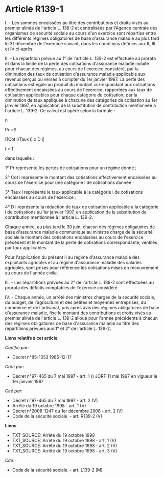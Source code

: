 # Article R139-1

I. - Les sommes encaissées au titre des contributions et droits visés au premier alinéa de l'article L. 139-2 et centralisées
par l'Agence centrale des organismes de sécurité sociale au cours d'un exercice sont réparties entre les différents régimes
obligatoires de base d'assurance maladie au plus tard le 31 décembre de l'exercice suivant, dans les conditions définies aux
II, III et IV ci-après.

II. - La répartition prévue au 1° de l'article L. 139-2 est effectuée au prorata et dans la limite de la perte des
cotisations d'assurance maladie induite pour chacun des régimes, au cours de l'exercice considéré, par la diminution des taux
de cotisation d'assurance maladie applicable aux revenus perçus ou versés à compter du 1er janvier 1997. La perte des
cotisations est égale au produit du montant correspondant aux cotisations effectivement encaissées au cours de l'exercice,
rapportées aux taux de cotisation applicables pour chaque catégorie de cotisation, par la diminution de taux appliquée à
chacune des catégories de cotisation au 1er janvier 1997, en application de la substitution de contribution mentionnée à
l'article L. 139-2. Ce calcul est opéré selon la formule :

n

Pr =S

[(Cot i/Taux i) x D i]

i = 1

dans laquelle :

1° Pr représente les pertes de cotisations pour un régime donné ;

2° Cot i représente le montant des cotisations effectivement encaissées au cours de l'exercice pour une catégorie i de
cotisations donnée ;

3° Taux i représente le taux applicable à la catégorie i de cotisations encaissées au cours de l'exercice ;

4° D i représente la réduction de taux de cotisation applicable à la catégorie i de cotisations au 1er janvier 1997, en
application de la substitution de contribution mentionnée à l'article L. 139-2.

Chaque année, au plus tard le 30 juin, chacun des régimes obligatoires de base d'assurance maladie communique au ministre
chargé de la sécurité sociale le montant des cotisations encaissées au cours de l'exercice précédent et le montant de la
perte de cotisations correspondante, ventilés par taux applicables.

Pour l'application du présent II au régime d'assurance maladie des exploitants agricoles et au régime d'assurance maladie des
salariés agricoles, sont prises pour référence les cotisations mises en recouvrement au cours de l'année civile.

III. - Les répartitions prévues au 2° de l'article L. 139-2 sont effectuées au prorata des déficits comptables de l'exercice
considéré.

IV. - Chaque année, un arrêté des ministres chargés de la sécurité sociale, du budget, de l'agriculture et des petites et
moyennes entreprises, du commerce et de l'artisanat, pris après avis des régimes obligatoires de base d'assurance maladie,
fixe le montant des contributions et droits visés au premier alinéa de l'article L. 139-2 alloué pour l'année précédente à
chacun des régimes obligatoires de base d'assurance maladie au titre des répartitions prévues aux 1° et 2° de l'article L.
139-2.

**Liens relatifs à cet article**

_Codifié par_:

  - Décret n°85-1353 1985-12-17

_Créé par_:

  - Décret n°97-465 du 7 mai 1997 - art. 1 () JORF 11 mai 1997 en vigueur le 1er janvier 1997

_Cité par_:

  - Décret n°97-465 du 7 mai 1997 - art. 2 (V)
  - Arrêté du 19 octobre 1998 - art. 1 (V)
  - Décret n°2008-1247 du 1er décembre 2008 - art. 2 (V)
  - Code de la sécurité sociale. - art. R139-2 (V)

**Liens**:

  - TXT_SOURCE: Arrêté du 19 octobre 1998
  - TXT_SOURCE: Arrêté du 19 octobre 1998 - art. 1 (V)
  - TXT_SOURCE: Arrêté du 19 octobre 1998 - art. 2 (V)
  - TXT_SOURCE: Arrêté du 19 octobre 1998 - art. 3 (V)

_Cite_:

  - Code de la sécurité sociale. - art. L139-2 (M)
